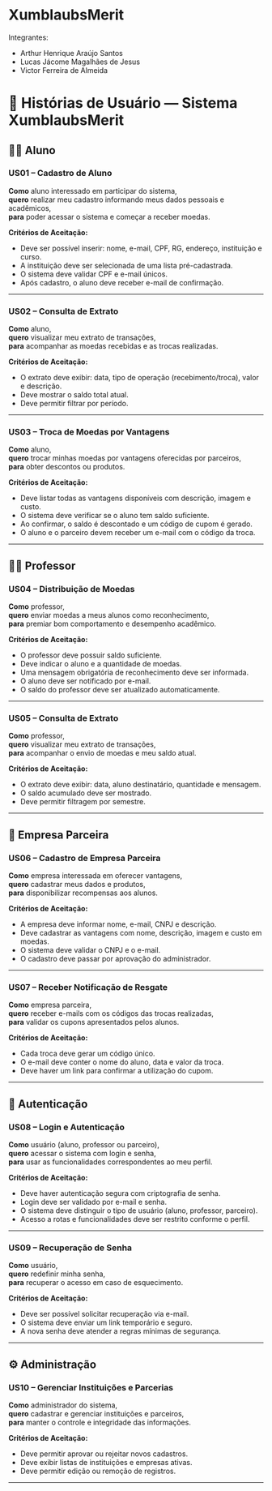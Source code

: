 # XumblaubsMerit

Integrantes:
- Arthur Henrique Araújo Santos 
- Lucas Jácome Magalhães de Jesus
- Victor Ferreira de Almeida

# 🧩 Histórias de Usuário — Sistema XumblaubsMerit

## 👨‍🎓 Aluno

### US01 – Cadastro de Aluno
**Como** aluno interessado em participar do sistema,  
**quero** realizar meu cadastro informando meus dados pessoais e acadêmicos,  
**para** poder acessar o sistema e começar a receber moedas.  

**Critérios de Aceitação:**  
- Deve ser possível inserir: nome, e-mail, CPF, RG, endereço, instituição e curso.  
- A instituição deve ser selecionada de uma lista pré-cadastrada.  
- O sistema deve validar CPF e e-mail únicos.  
- Após cadastro, o aluno deve receber e-mail de confirmação.  

---

### US02 – Consulta de Extrato
**Como** aluno,  
**quero** visualizar meu extrato de transações,  
**para** acompanhar as moedas recebidas e as trocas realizadas.  

**Critérios de Aceitação:**  
- O extrato deve exibir: data, tipo de operação (recebimento/troca), valor e descrição.  
- Deve mostrar o saldo total atual.  
- Deve permitir filtrar por período.  

---

### US03 – Troca de Moedas por Vantagens
**Como** aluno,  
**quero** trocar minhas moedas por vantagens oferecidas por parceiros,  
**para** obter descontos ou produtos.  

**Critérios de Aceitação:**  
- Deve listar todas as vantagens disponíveis com descrição, imagem e custo.  
- O sistema deve verificar se o aluno tem saldo suficiente.  
- Ao confirmar, o saldo é descontado e um código de cupom é gerado.  
- O aluno e o parceiro devem receber um e-mail com o código da troca.  

---

## 👨‍🏫 Professor

### US04 – Distribuição de Moedas
**Como** professor,  
**quero** enviar moedas a meus alunos como reconhecimento,  
**para** premiar bom comportamento e desempenho acadêmico.  

**Critérios de Aceitação:**  
- O professor deve possuir saldo suficiente.  
- Deve indicar o aluno e a quantidade de moedas.  
- Uma mensagem obrigatória de reconhecimento deve ser informada.  
- O aluno deve ser notificado por e-mail.  
- O saldo do professor deve ser atualizado automaticamente.  

---

### US05 – Consulta de Extrato
**Como** professor,  
**quero** visualizar meu extrato de transações,  
**para** acompanhar o envio de moedas e meu saldo atual.  

**Critérios de Aceitação:**  
- O extrato deve exibir: data, aluno destinatário, quantidade e mensagem.  
- O saldo acumulado deve ser mostrado.  
- Deve permitir filtragem por semestre.  

---

## 🏢 Empresa Parceira

### US06 – Cadastro de Empresa Parceira
**Como** empresa interessada em oferecer vantagens,  
**quero** cadastrar meus dados e produtos,  
**para** disponibilizar recompensas aos alunos.  

**Critérios de Aceitação:**  
- A empresa deve informar nome, e-mail, CNPJ e descrição.  
- Deve cadastrar as vantagens com nome, descrição, imagem e custo em moedas.  
- O sistema deve validar o CNPJ e o e-mail.  
- O cadastro deve passar por aprovação do administrador.  

---

### US07 – Receber Notificação de Resgate
**Como** empresa parceira,  
**quero** receber e-mails com os códigos das trocas realizadas,  
**para** validar os cupons apresentados pelos alunos.  

**Critérios de Aceitação:**  
- Cada troca deve gerar um código único.  
- O e-mail deve conter o nome do aluno, data e valor da troca.  
- Deve haver um link para confirmar a utilização do cupom.  

---

## 🔐 Autenticação

### US08 – Login e Autenticação
**Como** usuário (aluno, professor ou parceiro),  
**quero** acessar o sistema com login e senha,  
**para** usar as funcionalidades correspondentes ao meu perfil.  

**Critérios de Aceitação:**  
- Deve haver autenticação segura com criptografia de senha.  
- Login deve ser validado por e-mail e senha.  
- O sistema deve distinguir o tipo de usuário (aluno, professor, parceiro).  
- Acesso a rotas e funcionalidades deve ser restrito conforme o perfil.  

---

### US09 – Recuperação de Senha
**Como** usuário,  
**quero** redefinir minha senha,  
**para** recuperar o acesso em caso de esquecimento.  

**Critérios de Aceitação:**  
- Deve ser possível solicitar recuperação via e-mail.  
- O sistema deve enviar um link temporário e seguro.  
- A nova senha deve atender a regras mínimas de segurança.  

---

## ⚙️ Administração

### US10 – Gerenciar Instituições e Parcerias
**Como** administrador do sistema,  
**quero** cadastrar e gerenciar instituições e parceiros,  
**para** manter o controle e integridade das informações.  

**Critérios de Aceitação:**  
- Deve permitir aprovar ou rejeitar novos cadastros.  
- Deve exibir listas de instituições e empresas ativas.  
- Deve permitir edição ou remoção de registros.  

---
